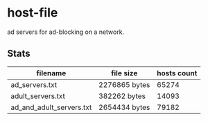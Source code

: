 # host-file
ad servers for ad-blocking on a network.

## Stats
filename | file size | hosts count
-- | -- | --
ad_servers.txt | 2276865 bytes | 65274
adult_servers.txt | 382262 bytes | 14093
ad_and_adult_servers.txt | 2654434 bytes | 79182
